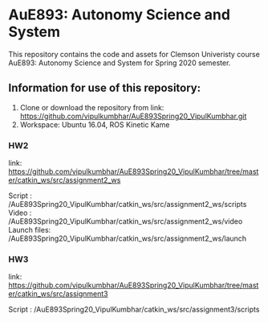 # AuE893: Autonomy Science and System

This repository contains the code and assets for Clemson Univeristy course AuE893: Autonomy Science and System for Spring 2020 semester. 

## Information for use of this repository:
1) Clone or download the repository from link: https://github.com/vipulkumbhar/AuE893Spring20_VipulKumbhar.git
2) Workspace: Ubuntu 16.04, ROS Kinetic Kame

### HW2
link: https://github.com/vipulkumbhar/AuE893Spring20_VipulKumbhar/tree/master/catkin_ws/src/assignment2_ws 

Script      : /AuE893Spring20_VipulKumbhar/catkin_ws/src/assignment2_ws/scripts       
Video       : /AuE893Spring20_VipulKumbhar/catkin_ws/src/assignment2_ws/video  
Launch files: /AuE893Spring20_VipulKumbhar/catkin_ws/src/assignment2_ws/launch  

### HW3
link: https://github.com/vipulkumbhar/AuE893Spring20_VipulKumbhar/tree/master/catkin_ws/src/assignment3  
  
Script      : /AuE893Spring20_VipulKumbhar/catkin_ws/src/assignment3/scripts 

